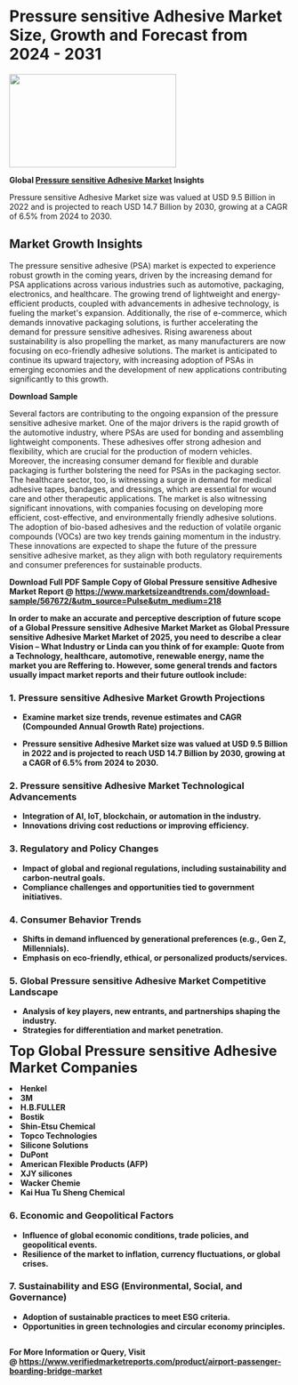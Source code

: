 <H1>Pressure sensitive Adhesive Market Size, Growth and Forecast from 2024 - 2031</H1><img class="aligncenter size-medium wp-image-584254" src="https://thirdeyenews.in/wp-content/uploads/2024/09/Global-Market-Research-300x168.jpeg" alt="" width="300" height="168" /><p><strong>Global&nbsp;<a href="https://www.marketsizeandtrends.com/download-sample/567672/&amp;utm_source=Pulse&amp;utm_medium=218">Pressure sensitive Adhesive Market</a> Insights</strong></p><p>Pressure sensitive Adhesive Market size was valued at USD 9.5 Billion in 2022 and is projected to reach USD 14.7 Billion by 2030, growing at a CAGR of 6.5% from 2024 to 2030.</p><p><h2>Market Growth Insights</h2> <p>The pressure sensitive adhesive (PSA) market is expected to experience robust growth in the coming years, driven by the increasing demand for PSA applications across various industries such as automotive, packaging, electronics, and healthcare. The growing trend of lightweight and energy-efficient products, coupled with advancements in adhesive technology, is fueling the market's expansion. Additionally, the rise of e-commerce, which demands innovative packaging solutions, is further accelerating the demand for pressure sensitive adhesives. Rising awareness about sustainability is also propelling the market, as many manufacturers are now focusing on eco-friendly adhesive solutions. The market is anticipated to continue its upward trajectory, with increasing adoption of PSAs in emerging economies and the development of new applications contributing significantly to this growth.</p> <p><strong>Download Sample</strong></p> <p>Several factors are contributing to the ongoing expansion of the pressure sensitive adhesive market. One of the major drivers is the rapid growth of the automotive industry, where PSAs are used for bonding and assembling lightweight components. These adhesives offer strong adhesion and flexibility, which are crucial for the production of modern vehicles. Moreover, the increasing consumer demand for flexible and durable packaging is further bolstering the need for PSAs in the packaging sector. The healthcare sector, too, is witnessing a surge in demand for medical adhesive tapes, bandages, and dressings, which are essential for wound care and other therapeutic applications. The market is also witnessing significant innovations, with companies focusing on developing more efficient, cost-effective, and environmentally friendly adhesive solutions. The adoption of bio-based adhesives and the reduction of volatile organic compounds (VOCs) are two key trends gaining momentum in the industry. These innovations are expected to shape the future of the pressure sensitive adhesive market, as they align with both regulatory requirements and consumer preferences for sustainable products.</p> <p><strong></p><p><span class=""><strong>Download Full PDF Sample Copy of Global Pressure sensitive Adhesive Market Report</strong> @ <a href="https://www.marketsizeandtrends.com/download-sample/567672/&amp;utm_source=Pulse&amp;utm_medium=218" target="_blank">https://www.marketsizeandtrends.com/download-sample/567672/&amp;utm_source=Pulse&amp;utm_medium=218</a></span></p><p>In order to make an accurate and perceptive description of future scope of a Global&nbsp;Pressure sensitive Adhesive Market Market as Global&nbsp;Pressure sensitive Adhesive Market Market of 2025, you need to describe a clear Vision &ndash; What Industry or Linda can you think of for example: Quote from a Technology, healthcare, automotive, renewable energy, name the market you are Reffering to. However, some general trends and factors usually impact market reports and their future outlook include:</p><h3>1.&nbsp;<strong>Pressure sensitive Adhesive Market Growth Projections</strong></h3><ul><li>Examine market size trends, revenue estimates and CAGR (Compounded Annual Growth Rate) projections.</li><li><p>Pressure sensitive Adhesive Market size was valued at USD 9.5 Billion in 2022 and is projected to reach USD 14.7 Billion by 2030, growing at a CAGR of 6.5% from 2024 to 2030.</p></li></ul><h3>2.&nbsp;<strong>Pressure sensitive Adhesive Market Technological Advancements</strong></h3><ul><li>Integration of AI, IoT, blockchain, or automation in the industry.</li><li>Innovations driving cost reductions or improving efficiency.</li></ul><h3>3.&nbsp;<strong>Regulatory and Policy Changes</strong></h3><ul><li>Impact of global and regional regulations, including sustainability and carbon-neutral goals.</li><li>Compliance challenges and opportunities tied to government initiatives.</li></ul><h3>4.&nbsp;<strong>Consumer Behavior Trends</strong></h3><ul><li>Shifts in demand influenced by generational preferences (e.g., Gen Z, Millennials).</li><li>Emphasis on eco-friendly, ethical, or personalized products/services.</li></ul><h3>5.&nbsp;<strong>Global Pressure sensitive Adhesive Market Competitive Landscape</strong></h3><ul><li>Analysis of key players, new entrants, and partnerships shaping the industry.</li><li>Strategies for differentiation and market penetration.</li></ul><p data-pm-slice="1 1 []"><span style="color: inherit; font-family: inherit; font-size: 25px;">Top Global Pressure sensitive Adhesive Market Companies</span></p><div class="" data-test-id=""><p><li>Henkel</li><li> 3M</li><li> H.B.FULLER</li><li> Bostik</li><li> Shin-Etsu Chemical</li><li> Topco Technologies</li><li> Silicone Solutions</li><li> DuPont</li><li> American Flexible Products (AFP)</li><li> XJY silicones</li><li> Wacker Chemie</li><li> Kai Hua Tu Sheng Chemical</li></p></div><h3>6.&nbsp;<strong>Economic and Geopolitical Factors</strong></h3><ul><li>Influence of global economic conditions, trade policies, and geopolitical events.</li><li>Resilience of the market to inflation, currency fluctuations, or global crises.</li></ul><h3>7.&nbsp;<strong>Sustainability and ESG (Environmental, Social, and Governance)</strong></h3><ul><li>Adoption of sustainable practices to meet ESG criteria.</li><li>Opportunities in green technologies and circular economy principles.</li></ul><h2><strong style="font-size: 14px;">For More Information or Query, Visit @&nbsp;</strong><a style="background-color: #ffffff; font-size: 14px;" href="https://www.marketsizeandtrends.com/report/pressure-sensitive-adhesive-market/" target="_blank">https://www.verifiedmarketreports.com/product/airport-passenger-boarding-bridge-market</a></h2>
